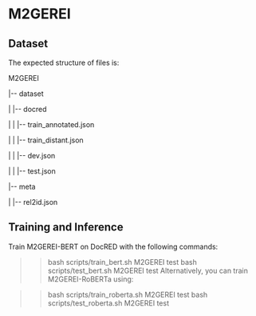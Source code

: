 # M2GEREI

## Dataset
The expected structure of files is:

M2GEREI

 |-- dataset
 
 |    |-- docred
 
 |    |    |-- train_annotated.json   
 
 |    |    |-- train_distant.json
 
 |    |    |-- dev.json
 
 |    |    |-- test.json
 
 |-- meta
 
 |    |-- rel2id.json
 
 ## Training and Inference
 
 Train M2GEREI-BERT on DocRED with the following commands:

>> bash scripts/train_bert.sh M2GEREI test 
>> bash scripts/test_bert.sh M2GEREI test 
Alternatively, you can train M2GEREI-RoBERTa using:

>> bash scripts/train_roberta.sh M2GEREI test 
>> bash scripts/test_roberta.sh M2GEREI test 
